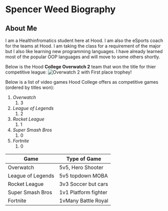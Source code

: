 # Spencer Weed Biography

## About Me

I am a Healthinfromatics student here at Hood. I am also the eSports coach for the teams at Hood. I am taking the class for a requirement of the major but I also like learning new programming languages. I have already learned most of the popular OOP languages and will move to some others shortly.

Below is the Hood **College Overwatch 2** team that won the title for thier competitive league:
![Overwatch 2 with First place trophey!]("IMG_1573.jpg")


Below is a list of video games Hood College offers as competitive games (ordered by titles won):


1. *Overwatch*
    1. 3
2. *League of Legends*
    1. 2
3. *Rocket League*
    1. 1
4. *Super Smash Bros*
    1. 0
5. *Fortnite*
    1. 0
  
| Game        | Type of Game |
| ----------- | ----------- |
| Overwatch      |    5v5, Hero Shooter       |
| League of Legends   |     5v5 topdown MOBA       |
| Rocket League      |    3v3 Soccer but cars       |
| Super Smash Bros   |    1v1 Platform fighter        |
| Fortnite      |     1vMany Battle Royal       |






